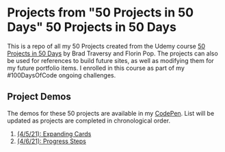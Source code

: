 # Projects from "50 Projects in 50 Days" 50 Projects in 50 Days
This is a repo of all my 50 Projects created from the Udemy course [50 Projects in 50 Days](https://www.udemy.com/course/50-projects-50-days/) by Brad Traversy and Florin Pop. The projects can also be used for references to build future sites, as well as modifying them for my future portfolio items. I enrolled in this course as part of my #100DaysOfCode ongoing challenges.

## Project Demos
The demos for these 50 projects are available in my [CodePen](https://codepen.io/adriculous-the-looper). List will be updated as projects are completed in chronological order.
1. [(4/5/21): Expanding Cards](https://codepen.io/adriculous-the-looper/pen/WNRErpq)
2. [(4/6/21): Progress Steps](https://codepen.io/adriculous-the-looper/pen/qBRXGjM)
